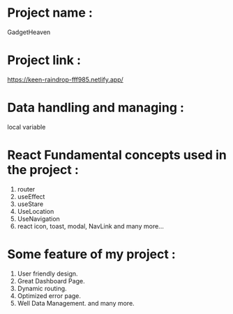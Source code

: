 # Project name :
  GadgetHeaven
# Project link :
  https://keen-raindrop-fff985.netlify.app/
# Data handling and managing :
  local variable
# React Fundamental concepts used in the project :
  1. router
  2. useEffect
  3. useStare
  4. UseLocation
  5. UseNavigation
  6. react icon, toast, modal, NavLink and many more...

#  Some feature of my project :
  1. User friendly design.
  2. Great Dashboard Page.
  3. Dynamic routing.
  4. Optimized error page.
  5. Well Data Management.
  and many more.

